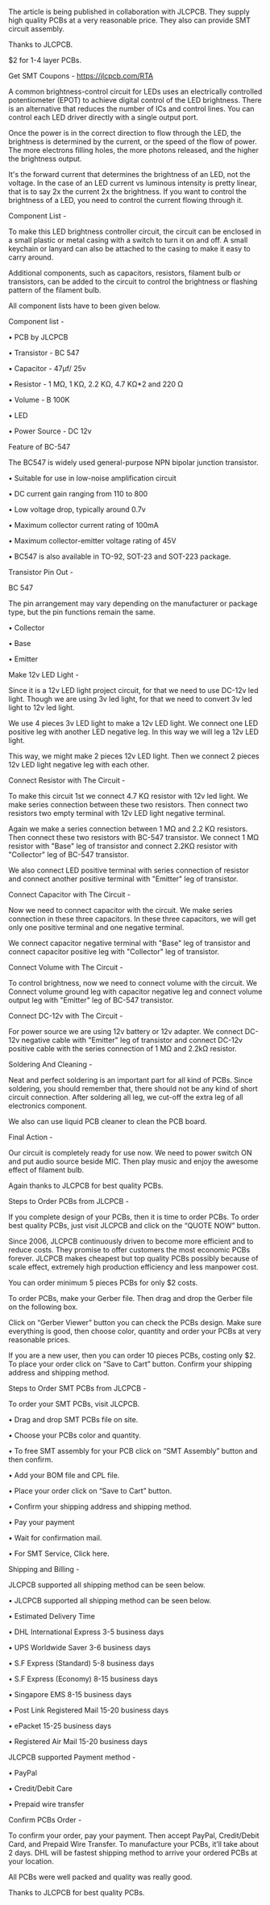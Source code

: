 The article is being published in collaboration with JLCPCB. They supply high quality PCBs at a very reasonable price. They also can provide SMT circuit assembly.

Thanks to JLCPCB.

$2 for 1-4 layer PCBs.

Get SMT Coupons - https://jlcpcb.com/RTA


A common brightness-control circuit for LEDs uses an electrically controlled potentiometer (EPOT) to achieve digital control of the LED brightness. There is an alternative that reduces the number of ICs and control lines. You can control each LED driver directly with a single output port.

Once the power is in the correct direction to flow through the LED, the brightness is determined by the current, or the speed of the flow of power. The more electrons filling holes, the more photons released, and the higher the brightness output.

It's the forward current that determines the brightness of an LED, not the voltage. In the case of an LED current vs luminous intensity is pretty linear, that is to say 2x the current 2x the brightness. If you want to control the brightness of a LED, you need to control the current flowing through it.


Component List - 

To make this LED brightness controller circuit, the circuit can be enclosed in a small plastic or metal casing with a switch to turn it on and off. A small keychain or lanyard can also be attached to the casing to make it easy to carry around.


Additional components, such as capacitors, resistors, filament bulb or transistors, can be added to the circuit to control the brightness or flashing pattern of the filament bulb.

All component lists have to been given below.

Component list - 

•	PCB by JLCPCB

•	Transistor - BC 547

•	Capacitor - 47µf/ 25v

•	Resistor - 1 MΩ, 1 KΩ, 2.2 KΩ, 4.7 KΩ*2 and 220 Ω

•	Volume - B 100K

•	LED

•	Power Source - DC 12v



Feature of BC-547 

The BC547 is widely used general-purpose NPN bipolar junction transistor.

•	Suitable for use in low-noise amplification circuit

•	DC current gain ranging from 110 to 800

•	Low voltage drop, typically around 0.7v

•	Maximum collector current rating of 100mA

•	Maximum collector-emitter voltage rating of 45V

•	BC547 is also available in TO-92, SOT-23 and SOT-223 package.


Transistor Pin Out - 

BC 547

The pin arrangement may vary depending on the manufacturer or package type, but the pin functions remain the same.

•	Collector

•	Base

•	Emitter


Make 12v LED Light - 

Since it is a 12v LED light project circuit, for that we need to use DC-12v led light. Though we are using 3v led light, for that we need to convert 3v led light to 12v led light.

We use 4 pieces 3v LED light to make a 12v LED light. We connect one LED positive leg with another LED negative leg. In this way we will leg a 12v LED light.

This way, we might make 2 pieces 12v LED light. Then we connect 2 pieces 12v LED light negative leg with each other.


Connect Resistor with The Circuit - 

To make this circuit 1st we connect 4.7 KΩ resistor with 12v led light. We make series connection between these two resistors. Then connect two resistors two empty terminal with 12v LED light negative terminal. 

Again we make a series connection between 1 MΩ and 2.2 KΩ resistors. Then connect these two resistors with BC-547 transistor. We connect 1 MΩ resistor with "Base" leg of transistor and connect 2.2KΩ resistor with "Collector" leg of BC-547 transistor.

We also connect LED positive terminal with series connection of resistor and connect another positive terminal with "Emitter" leg of transistor.

Connect Capacitor with The Circuit -

Now we need to connect capacitor with the circuit. We make series connection in these three capacitors. In these three capacitors, we will get only one positive terminal and one negative terminal.

We connect capacitor negative terminal with "Base" leg of transistor and connect capacitor positive leg with "Collector" leg of transistor.

Connect Volume with The Circuit -

To control brightness, now we need to connect volume with the circuit. We Connect volume ground leg with capacitor negative leg and connect volume output leg with "Emitter" leg of BC-547 transistor.

Connect DC-12v with The Circuit - 

For power source we are using 12v battery or 12v adapter. We connect DC-12v negative cable with "Emitter" leg of transistor and connect DC-12v positive cable with the series connection of 1 MΩ and 2.2kΩ resistor.

Soldering And Cleaning - 

Neat and perfect soldering is an important part for all kind of PCBs. Since soldering, you should remember that, there should not be any kind of short circuit connection. After soldering all leg, we cut-off the extra leg of all electronics component.

We also can use liquid PCB cleaner to clean the PCB board.


Final Action -

Our circuit is completely ready for use now. We need to power switch ON and put audio source beside MIC. Then play music and enjoy the awesome effect of filament bulb. 

Again thanks to JLCPCB for best quality PCBs.


Steps to Order PCBs from JLCPCB -

If you complete design of your PCBs, then it is time to order PCBs. To order best quality PCBs, just visit JLCPCB and click on the “QUOTE NOW” button.

Since 2006, JLCPCB continuously driven to become more efficient and to reduce costs. They promise to offer customers the most economic PCBs forever. JLCPCB makes cheapest but top quality PCBs possibly because of scale effect, extremely high production efficiency and less manpower cost.

You can order minimum 5 pieces PCBs for only $2 costs.

To order PCBs, make your Gerber file. Then drag and drop the Gerber file on the following box.

Click on “Gerber Viewer” button you can check the PCBs design. Make sure everything is good, then choose color, quantity and order your PCBs at very reasonable prices.

If you are a new user, then you can order 10 pieces PCBs, costing only $2. To place your order click on “Save to Cart”  button. Confirm your shipping address and shipping method.

Steps to Order SMT PCBs from JLCPCB - 


To order your SMT PCBs, visit JLCPCB.

•	Drag and drop SMT PCBs file on site.

•	Choose your PCBs color and quantity.

•	To free SMT assembly for your PCB click on “SMT Assembly” button and then confirm.

•	Add your BOM file and CPL file.

•	Place your order click on “Save to Cart” button.

•	Confirm your shipping address and shipping method.

•	Pay your payment

•	Wait for confirmation mail.

•	For SMT Service, Click here.


Shipping and Billing - 

JLCPCB supported all shipping method can be seen below.

•	JLCPCB supported all shipping method can be seen below.

•	Estimated Delivery Time

•	DHL International Express 3-5 business days

•	UPS Worldwide Saver 3-6 business days

•	S.F Express (Standard) 5-8 business days

•	S.F Express (Economy) 8-15 business days

•	Singapore EMS 8-15 business days

•	Post Link Registered Mail 15-20 business days

•	ePacket 15-25 business days

•	Registered Air Mail 15-20 business days


JLCPCB supported Payment method - 

•	PayPal

•	Credit/Debit Care

•	Prepaid wire transfer


Confirm PCBs Order -

To confirm your order, pay your payment. Then accept PayPal, Credit/Debit Card, and Prepaid Wire Transfer. To manufacture your PCBs, it’ll take about 2 days. DHL will be fastest shipping method to arrive your ordered PCBs at your location.

All PCBs were well packed and quality was really good.

Thanks to JLCPCB for best quality PCBs.

